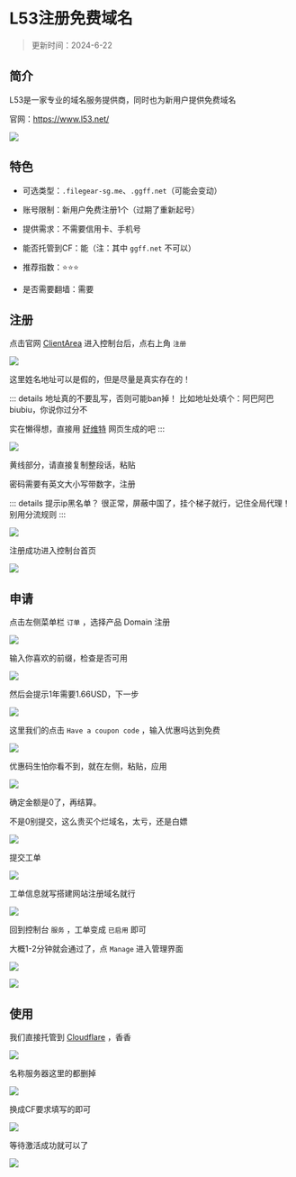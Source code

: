 # L53注册免费域名

> 更新时间：2024-6-22

## 简介

L53是一家专业的域名服务提供商，同时也为新用户提供免费域名

官网：https://www.l53.net/


![](/domain/l53/l53-01.png)


## 特色

* 可选类型：`.filegear-sg.me`、`.ggff.net`（可能会变动）

* 账号限制：新用户免费注册1个（过期了重新起号）

* 提供需求：不需要信用卡、手机号

* 能否托管到CF：能（注：其中 `ggff.net` 不可以）

* 推荐指数：⭐⭐⭐

* 是否需要翻墙：需要


## 注册

点击官网 [ClientArea](https://customer.l53.net/) 进入控制台后，点右上角 `注册`

![](/domain/l53/l53-02.png)

这里姓名地址可以是假的，但是尽量是真实存在的！

::: details 地址真的不要乱写，否则可能ban掉！
比如地址处填个：阿巴阿巴biubiu，你说你过分不

实在懒得想，直接用 [好维特](https://www.haoweichi.com/) 网页生成的吧
:::

![](/domain/l53/l53-03.png)

黄线部分，请直接复制整段话，粘贴

密码需要有英文大小写带数字，注册

::: details 提示ip黑名单？
很正常，屏蔽中国了，挂个梯子就行，记住全局代理！别用分流规则
:::


![](/domain/l53/l53-04.png)

注册成功进入控制台首页

![](/domain/l53/l53-05.png)


## 申请

点击左侧菜单栏 `订单` ，选择产品 Domain 注册

![](/domain/l53/l53-06.png)

输入你喜欢的前缀，检查是否可用

![](/domain/l53/l53-07.png)

然后会提示1年需要1.66USD，下一步

![](/domain/l53/l53-08.png)

这里我们的点击 `Have a coupon code` ，输入优惠吗达到免费

![](/domain/l53/l53-09.png)

优惠码生怕你看不到，就在左侧，粘贴，应用

![](/domain/l53/l53-10.png)

确定金额是0了，再结算。

不是0别提交，这么贵买个烂域名，太亏，还是白嫖

![](/domain/l53/l53-11.png)

提交工单

![](/domain/l53/l53-12.png)

工单信息就写搭建网站注册域名就行

![](/domain/l53/l53-13.png)

回到控制台 `服务` ，工单变成 `已启用` 即可

大概1-2分钟就会通过了，点 `Manage` 进入管理界面

![](/domain/l53/l53-14.png)

![](/domain/l53/l53-15.png)


## 使用

我们直接托管到 [Cloudflare](../cloudflare.md) ，香香

![](/domain/l53/l53-16.png)

名称服务器这里的都删掉

![](/domain/l53/l53-17.png)

换成CF要求填写的即可

![](/domain/l53/l53-18.png)

等待激活成功就可以了

![](/domain/l53/l53-19.png)
